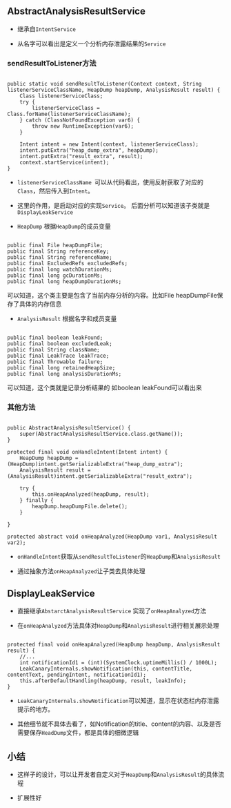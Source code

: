 

## AbstractAnalysisResultService

* 继承自`IntentService`

* 从名字可以看出是定义一个分析内存泄露结果的`Service`

<!-- more -->


### sendResultToListener方法

```

public static void sendResultToListener(Context context, String listenerServiceClassName, HeapDump heapDump, AnalysisResult result) {
    Class listenerServiceClass;
    try {
        listenerServiceClass = Class.forName(listenerServiceClassName);
    } catch (ClassNotFoundException var6) {
        throw new RuntimeException(var6);
    }

    Intent intent = new Intent(context, listenerServiceClass);
    intent.putExtra("heap_dump_extra", heapDump);
    intent.putExtra("result_extra", result);
    context.startService(intent);
}
```

* `listenerServiceClassName `可以从代码看出，使用反射获取了对应的`Class`，然后传入到`Intent`。 

* 这里的作用，是启动对应的实现`Service`。 后面分析可以知道该子类就是`DisplayLeakService`

* `HeapDump` 根据`HeapDump`的成员变量

```

public final File heapDumpFile;
public final String referenceKey;
public final String referenceName;
public final ExcludedRefs excludedRefs;
public final long watchDurationMs;
public final long gcDurationMs;
public final long heapDumpDurationMs;
```

可以知道，这个类主要是包含了当前内存分析的内容。比如File heapDumpFile保存了具体的内存信息

* `AnalysisResult` 根据名字和成员变量

```

public final boolean leakFound;
public final boolean excludedLeak;
public final String className;
public final LeakTrace leakTrace;
public final Throwable failure;
public final long retainedHeapSize;
public final long analysisDurationMs;
```

可以知道，这个类就是记录分析结果的 如boolean leakFound可以看出来



### 其他方法

```

public AbstractAnalysisResultService() {
    super(AbstractAnalysisResultService.class.getName());
}

protected final void onHandleIntent(Intent intent) {
    HeapDump heapDump = (HeapDump)intent.getSerializableExtra("heap_dump_extra");
    AnalysisResult result = (AnalysisResult)intent.getSerializableExtra("result_extra");

    try {
        this.onHeapAnalyzed(heapDump, result);
    } finally {
        heapDump.heapDumpFile.delete();
    }

}

protected abstract void onHeapAnalyzed(HeapDump var1, AnalysisResult var2);
```

* `onHandleIntent`获取从`sendResultToListener`的`HeapDump`和`AnalysisResult`

* 通过抽象方法`onHeapAnalyzed`让子类去具体处理



## DisplayLeakService

* 直接继承`AbstarctAnalysisResultService` 实现了`onHeapAnalyzed`方法

* 在`onHeapAnalyzed`方法具体对`HeapDump`和`AnalysisResult`进行相关展示处理



```

protected final void onHeapAnalyzed(HeapDump heapDump, AnalysisResult result) {
    //...
    int notificationId1 = (int)(SystemClock.uptimeMillis() / 1000L);
    LeakCanaryInternals.showNotification(this, contentTitle, contentText, pendingIntent, notificationId1);
    this.afterDefaultHandling(heapDump, result, leakInfo);
}

```
* `LeakCanaryInternals.showNotification`可以知道，显示在状态栏内存泄露提示的地方。

* 其他细节就不具体去看了，如Notification的title、content的内容、以及是否需要保存`HeadDump`文件，都是具体的细微逻辑



## 小结

* 这样子的设计，可以让开发者自定义对于`HeapDump`和`AnalysisResult`的具体流程

* 扩展性好
